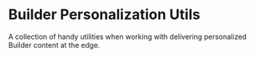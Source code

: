 # Builder Personalization Utils
A collection of handy utilities when working with delivering personalized Builder content at the edge.


